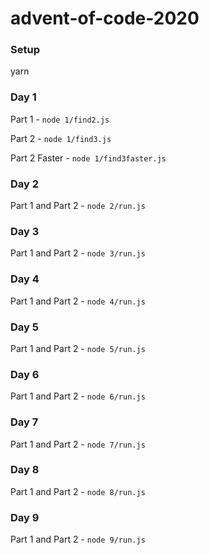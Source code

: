 # advent-of-code-2020

### Setup

yarn

### Day 1
Part 1 - `node 1/find2.js`

Part 2 - `node 1/find3.js`

Part 2 Faster - `node 1/find3faster.js`

### Day 2
Part 1 and Part 2 - `node 2/run.js`

### Day 3
Part 1 and Part 2 - `node 3/run.js`

### Day 4
Part 1 and Part 2 - `node 4/run.js`

### Day 5
Part 1 and Part 2 - `node 5/run.js`

### Day 6
Part 1 and Part 2 - `node 6/run.js`

### Day 7
Part 1 and Part 2 - `node 7/run.js`

### Day 8
Part 1 and Part 2 - `node 8/run.js`

### Day 9
Part 1 and Part 2 - `node 9/run.js`
